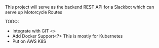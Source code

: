 This project will serve as the backend REST API for a Slackbot which can serve up Motorcycle Routes

TODO:
  - Integrate with GIT <<DONE>>
  - Add Docker Support<?>  This is mostly for Kubernetes
  - Put on AWS K8S